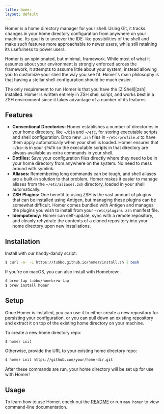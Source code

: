 ```yaml
---
title: homer
layout: default
---
```


Homer is a home directory manager for your shell. Using Git, it
tracks changes in your home directory configuration from anywhere on
your machine. Its goal is to uncover the IDE-like possibilities of the
shell and make such features more approachable to newer users, while
still retaining its usefulness to power users.

Homer is an opinionated, but minimal, framework. While most of what
it assumes about your environment is strongly enforced across the
framework, it attempts to assume little about your system, instead
allowing you to customize your shell the way you see fit. Homer's main
philosophy is that having a stellar shell configuration should be
much easier.

The only requirement to run Homer is that you have the [Z Shell][zsh]
installed. Homer is written entirely in ZSH shell script, and works best
in a ZSH environment since it takes advantage of a number of its
features.

## Features

- **Conventional Directories:** Homer establishes a number of
  directories in your home directory, like `~/bin` and `~/etc`, for
  storing executable scripts and shell configuration. Drop new `.zsh` files in
  `~/etc/profile.d` to have them apply automatically when your shell is
  loaded. Homer ensures that `~/bin` is in your `$PATH` so the
  executable scripts in that directory are always available as extra
  commands in your shell.
- **Dotfiles:** Save your configuration files directly where they need
  to be in your home directory from anywhere on the system. No need to
  mess around with symlink.
- **Aliases:** Remembering long commands can be tough, and shell aliases
  are a built-in solution to that problem. Homer makes it easier to
  manage aliases from the `~/etc/aliases.zsh` directory, loaded in your
  shell automatically.
- **ZSH Plugins:** One benefit to using ZSH is the vast amount of
  plugins that can be installed using Antigen, but managing these
  plugins can be somewhat difficult. Homer comes bundled with Antigen
  and manages the plugins you wish to install from your `~/etc/plugins.zsh`
  manifest file.
- **Idempotency:** Homer can self-update, sync with a remote repository,
  and cleanly rehydrate the contents of a cloned repository into your home
  directory upon new installations.

## Installation

Install with our handy-dandy script:

```bash
$ curl -o- -L https://tubbo.github.io/homer/install.sh | bash
```

If you're on macOS, you can also install with Homebrew:

```bash
$ brew tap tubbo/homebrew-tap
$ brew install homer
```

## Setup

Once Homer is installed, you can use it to either create a new
repository for persisting your configuration, or you can pull down an
existing repository and extract it on top of the existing home directory
on your machine.

To create a new home directory repo:

```bash
$ homer init
```

Otherwise, provide the URL to your existing home directory repo:

```bash
$ homer init https://github.com/your/home-dir.git
```

After these commands are run, your home directory will be set up for use
with Homer!

## Usage

To learn how to use Homer, check out the [README][] or run `man homer`
to view command-line documentation.

[README]: https://github.com/tubbo/homer#homer

